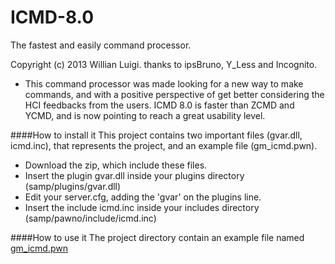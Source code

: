 # ICMD-8.0
The fastest and easily command processor.


Copyright (c) 2013 Willian Luigi.
  thanks to ipsBruno, Y_Less and Incognito.


- This command processor was made looking for a new way to make commands, and with a positive perspective of get better considering the HCI feedbacks from the users. ICMD 8.0 is faster than ZCMD and YCMD, and is now pointing to reach a great usability level.

####How to install it
This project contains two important files (gvar.dll, icmd.inc), that represents the project, and an example file (gm_icmd.pwn).

- Download the zip, which include these files.
- Insert the plugin gvar.dll inside your plugins directory (samp/plugins/gvar.dll)
- Edit your server.cfg, adding the 'gvar' on the plugins line.
- Insert the include icmd.inc inside your includes directory (samp/pawno/include/icmd.inc)

####How to use it
The project directory contain an example file named [gm_icmd.pwn](https://github.com/WillianLuigi/ICMD-8.0/blob/master/gm_icmd.pwn)
